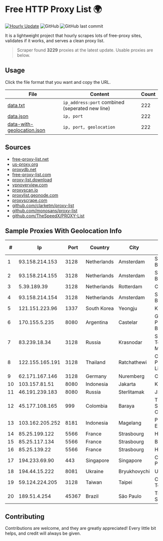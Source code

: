 
# Free HTTP Proxy List 🌍

[![Hourly Update](https://github.com/mertguvencli/http-proxy-list/actions/workflows/main.yml/badge.svg?branch=main)](https://github.com/mertguvencli/http-proxy-list/actions/workflows/main.yml)
![GitHub](https://img.shields.io/github/license/mertguvencli/http-proxy-list)
![GitHub last commit](https://img.shields.io/github/last-commit/mertguvencli/http-proxy-list)

It is a lightweight project that hourly scrapes lots of free-proxy sites, validates if it works, and serves a clean proxy list.


> Scraper found **3229** proxies at the latest update. Usable proxies are below.

## Usage

Click the file format that you want and copy the URL.


|File|Content|Count|
|----|-------|-----|
|[data.txt](https://raw.githubusercontent.com/mertguvencli/http-proxy-list/main/proxy-list/data.txt)|`ip_address:port` combined (seperated new line)|222|
|[data.json](https://raw.githubusercontent.com/mertguvencli/http-proxy-list/main/proxy-list/data.json)|`ip, port`|222|
|[data-with-geolocation.json](https://raw.githubusercontent.com/mertguvencli/http-proxy-list/main/proxy-list/data-with-geolocation.json)|`ip, port, geolocation`|222|

## Sources

* [free-proxy-list.net](https://free-proxy-list.net)
* [us-proxy.org](https://www.us-proxy.org)
* [proxydb.net](http://proxydb.net)
* [free-proxy-list.com](https://free-proxy-list.com/?page=&port=&type%5B%5D=http&type%5B%5D=https&up_time=0&search=Search)
* [proxy-list.download](https://www.proxy-list.download/HTTP)
* [vpnoverview.com](https://vpnoverview.com/privacy/anonymous-browsing/free-proxy-servers)
* [proxyscan.io](https://www.proxyscan.io)
* [proxylist.geonode.com](https://proxylist.geonode.com/api/proxy-list?limit=300&page=1&sort_by=lastChecked&sort_type=desc&protocols=http,https)
* [proxyscrape.com](https://api.proxyscrape.com/v2/?request=displayproxies&protocol=http&timeout=10000&country=all&ssl=all&anonymity=all)
* [github.com/clarketm/proxy-list](https://raw.githubusercontent.com/clarketm/proxy-list/master/proxy-list-raw.txt)
* [github.com/monosans/proxy-list](https://raw.githubusercontent.com/monosans/proxy-list/main/proxies/http.txt)
* [github.com/TheSpeedX/PROXY-List](https://raw.githubusercontent.com/TheSpeedX/PROXY-List/master/http.txt)


## Sample Proxies With Geolocation Info

|#|Ip|Port|Country|City|Internet Service Provider|
|-|--|----|-------|----|-------------------------|
|1|93.158.214.153|3128|Netherlands|Amsterdam|Serverius Holding B.V.|
|2|93.158.214.155|3128|Netherlands|Amsterdam|Serverius Holding B.V.|
|3|5.39.189.39|3128|Netherlands|Rotterdam|ColoCenter b.v.|
|4|93.158.214.154|3128|Netherlands|Amsterdam|Serverius Holding B.V.|
|5|121.151.223.96|1337|South Korea|Yeongju|Korea Telecom|
|6|170.155.5.235|8080|Argentina|Castelar|Gobernacion de la Provincia de Buenos Aires|
|7|83.239.18.34|3128|Russia|Krasnodar|Southen Telecommunication Maintainer|
|8|122.155.165.191|3128|Thailand|Ratchathewi|CAT Telecom Public Company Limited|
|9|62.171.167.146|3128|Germany|Nuremberg|Contabo GmbH|
|10|103.157.81.51|8080|Indonesia|Jakarta|Komisi Yudisial RI|
|11|46.191.239.183|8080|Russia|Sterlitamak|JSC "Ufanet"|
|12|45.177.108.165|999|Colombia|Baraya|TV AZTECA SUCURSAL COLOMBIA|
|13|103.162.205.252|8181|Indonesia|Magelang|PT Jaringan Inti Exadata|
|14|85.25.199.122|5566|France|Strasbourg|Host Europe GmbH|
|15|85.25.117.134|5566|France|Strasbourg|BSB-SERVICE|
|16|85.25.139.22|5566|France|Strasbourg|Host Europe GmbH|
|17|194.233.69.90|443|Singapore|Singapore|Contabo Asia Private Limited|
|18|194.44.15.222|8081|Ukraine|Bryukhovychi|UARNET-LL|
|19|59.124.224.205|3128|Taiwan|Taipei|Chunghwa Telecom Co., Ltd.|
|20|189.51.4.254|45367|Brazil|São Paulo|Transit do Brasil S/A|



## Contributing

Contributions are welcome, and they are greatly appreciated! Every
little bit helps, and credit will always be given.

